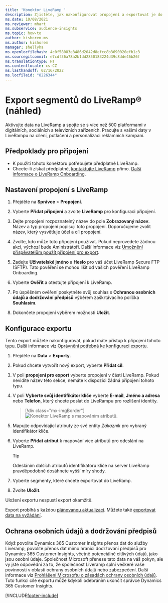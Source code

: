```yaml
---
title: 'Konektor LiveRamp '
description: Zjistěte, jak nakonfigurovat propojení a exportovat je do LiveRamp.
ms.date: 10/08/2021
ms.reviewer: mhart
ms.subservice: audience-insights
ms.topic: how-to
author: kishorem-ms
ms.author: kishorem
manager: shellyha
ms.openlocfilehash: 4c0f58083e8486d2042d8efcc8b3690020efb1c3
ms.sourcegitcommit: e7cdf36a78a2b1dd2850183224d39c8dde46b26f
ms.translationtype: HT
ms.contentlocale: cs-CZ
ms.lasthandoff: 02/16/2022
ms.locfileid: "8226344"
---
```

# <a name="export-segments-to-liverampreg-preview"></a>Export segmentů do LiveRamp&reg; (náhled)

Aktivujte data na LiveRamp a spojte se s více než 500 platformami v digitálních, sociálních a televizních zařízeních. Pracujte s vašimi daty v LiveRampu na cílení, potlačení a personalizaci reklamních kampaní.

## <a name="prerequisites-for-a-connection"></a>Předpoklady pro připojení

- K použití tohoto konektoru potřebujete předplatné LiveRamp.
- Chcete-li získat předplatné, [kontaktujte LiveRamp](https://liveramp.com/contact/) přímo. [Další informace o LiveRamp Onboarding](https://liveramp.com/our-platform/data-onboarding/).

## <a name="set-up-connection-to-liveramp"></a>Nastavení propojení s LiveRamp

1. Přejděte na **Správce** > **Propojení**.

1. Vyberte **Přidat připojení** a zvolte **LiveRamp** pro konfiguraci připojení.

1. Dejte propojení rozpoznatelný název do pole **Zobrazovaný název**. Název a typ propojení popisují toto propojení. Doporučujeme zvolit název, který vysvětluje účel a cíl propojení.

1. Zvolte, kdo může toto připojení používat. Pokud neprovedete žádnou akci, výchozí bude Aministrátoři. Další informace viz [Umožnění přispěvatelům použít připojení pro export](connections.md#allow-contributors-to-use-a-connection-for-exports).

1. Zadejte **Uživatelské jméno** a **Heslo** pro váš účet LiveRamp Secure FTP (SFTP).
Tato pověření se mohou lišit od vašich pověření LiveRamp Onboarding.

1. Vyberte **Ověřit** a otestujte připojení k LiveRamp.

1. Po úspěšném ověření poskytněte svůj souhlas s **Ochranou osobních údajů a dodržování předpisů** výběrem zaškrtávacího políčka **Souhlasím**.

1. Dokončete propojení výběrem možnosti **Uložit**.

## <a name="configure-an-export"></a>Konfigurace exportu

Tento export můžete nakonfigurovat, pokud máte přístup k připojení tohoto typu. Další informace viz [Oprávnění potřebná ke konfiguraci exportu](export-destinations.md#set-up-a-new-export).

1. Přejděte na **Data** > **Exporty**.

1. Pokud chcete vytvořit nový export, vyberte **Přidat cíl**.

1. V poli **propojení pro export** vyberte propojení v části LiveRamp. Pokud nevidíte název této sekce, nemáte k dispozici žádná připojení tohoto typu.

1. V poli **Vyberte svůj identifikátor klíče** vyberte **E-mail**, **Jméno a adresa** nebo **Telefon**, který chcete poslat do LiveRampu pro rozlišení identity.
   > [!div class="mx-imgBorder"]
   > ![Konektor LiveRamp s mapováním atributů.](media/export-liveramp-segments.png "Konektor LiveRamp s mapováním atributů")

1. Mapujte odpovídající atributy ze své entity *Zákazník* pro vybraný identifikátor klíče.

1. Vyberte **Přidat atribut** k mapování více atributů pro odeslání na LiveRamp.

   > [!TIP]
   > Odesláním dalších atributů identifikátoru klíče na server LiveRamp pravděpodobně dosáhnete vyšší míry shody.

1. Vyberte segmenty, které chcete exportovat do LiveRamp.

1. Zvolte **Uložit**.

Uložení exportu nespustí export okamžitě.

Export probíhá s každou [plánovanou aktualizací](system.md#schedule-tab). Můžete také [exportovat data na vyžádání](export-destinations.md#run-exports-on-demand). 


## <a name="data-privacy-and-compliance"></a>Ochrana osobních údajů a dodržování předpisů

Když povolíte Dynamics 365 Customer Insights přenos dat do služby Liveramp, povolíte přenos dat mimo hranici dodržování předpisů pro Dynamics 365 Customer Insights, včetně potenciálně citlivých údajů, jako jsou osobní údaje. Společnost Microsoft přenese tato data na váš pokyn, ale vy jste odpovědní za to, že společnost Liveramp splní veškeré vaše povinnosti v oblasti ochrany osobních údajů nebo zabezpečení. Další informace viz [Prohlášení Microsoftu o zásadách ochrany osobních údajů](https://go.microsoft.com/fwlink/?linkid=396732).
Tuto funkci cíle exportu může kdykoli odebráním ukončit správce Dynamics 365 Customer Insights.

[!INCLUDE[footer-include](../includes/footer-banner.md)]
